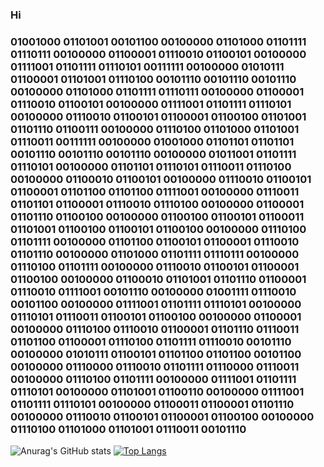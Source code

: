 ### Hi 
### 01001000 01101001 00101100 00100000 01101000 01101111 01110111 00100000 01100001 01110010 01100101 00100000 01111001 01101111 01110101 00111111 00100000 01010111 01100001 01101001 01110100 00101110 00101110 00101110 00100000 01101000 01101111 01110111 00100000 01100001 01110010 01100101 00100000 01111001 01101111 01110101 00100000 01110010 01100101 01100001 01100100 01101001 01101110 01100111 00100000 01110100 01101000 01101001 01110011 00111111 00100000 01001000 01101101 01101101 00101110 00101110 00101110 00100000 01011001 01101111 01110101 00100000 01101101 01110101 01110011 01110100 00100000 01100010 01100101 00100000 01110010 01100101 01100001 01101100 01101100 01111001 00100000 01110011 01101101 01100001 01110010 01110100 00100000 01100001 01101110 01100100 00100000 01100100 01100101 01100011 01101001 01100100 01100101 01100100 00100000 01110100 01101111 00100000 01101100 01100101 01100001 01110010 01101110 00100000 01101000 01101111 01110111 00100000 01110100 01101111 00100000 01110010 01100101 01100001 01100100 00100000 01100010 01101001 01101110 01100001 01110010 01111001 00101110 00100000 01001111 01110010 00101100 00100000 01111001 01101111 01110101 00100000 01110101 01110011 01100101 01100100 00100000 01100001 00100000 01110100 01110010 01100001 01101110 01110011 01101100 01100001 01110100 01101111 01110010 00101110 00100000 01010111 01100101 01101100 01101100 00101100 00100000 01110000 01110010 01101111 01110000 01110011 00100000 01110100 01101111 00100000 01111001 01101111 01110101 00100000 01101001 01100110 00100000 01111001 01101111 01110101 00100000 01100011 01100001 01101110 00100000 01110010 01100101 01100001 01100100 00100000 01110100 01101000 01101001 01110011 00101110
![Anurag's GitHub stats](https://github-readme-stats.vercel.app/api?username=IT-Tl&show_icons=true&theme=dark)
[![Top Langs](https://github-readme-stats.vercel.app/api/top-langs/?username=IT-Tltheme=dark)](https://github.com/anuraghazra/github-readme-stats)



